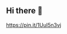 ## Hi there 👋
 https://pin.it/1UuI5n3vj
<!--
**Mikupilled-beep/Mikupilled-beep** is a ✨ _special_ ✨ repository because its `README.md` (this file) appears on your GitHub pro
-->
